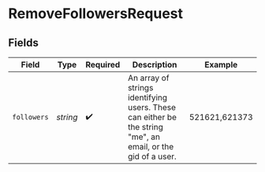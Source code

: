 # RemoveFollowersRequest


## Fields

| Field                                                                                                       | Type                                                                                                        | Required                                                                                                    | Description                                                                                                 | Example                                                                                                     |
| ----------------------------------------------------------------------------------------------------------- | ----------------------------------------------------------------------------------------------------------- | ----------------------------------------------------------------------------------------------------------- | ----------------------------------------------------------------------------------------------------------- | ----------------------------------------------------------------------------------------------------------- |
| `followers`                                                                                                 | *string*                                                                                                    | :heavy_check_mark:                                                                                          | An array of strings identifying users. These can either be the string "me", an email, or the gid of a user. | 521621,621373                                                                                               |